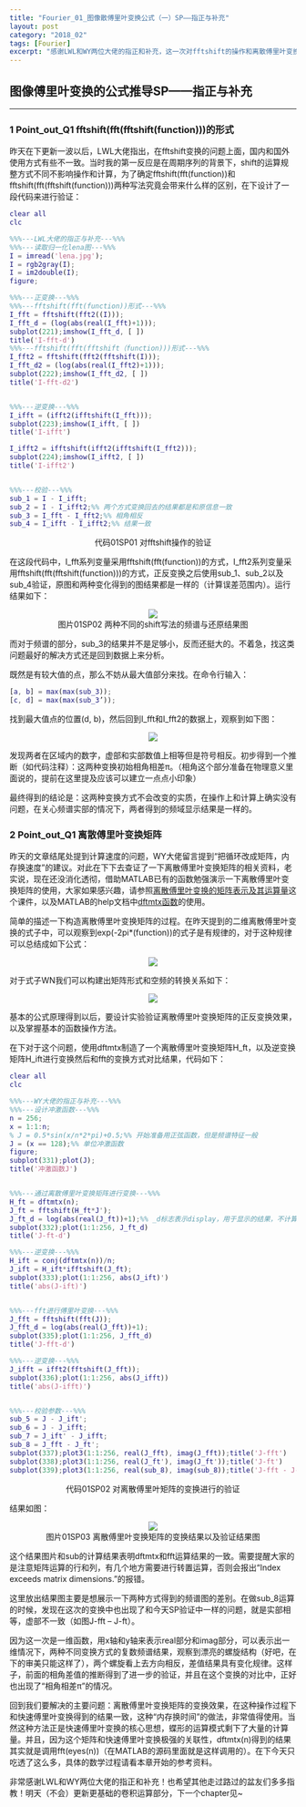 ```yaml
---
title: "Fourier_01_图像散傅里叶变换公式（一）SP——指正与补充"
layout: post
category: "2018_02"
tags: [Fourier]
excerpt: "感谢LWL和WY两位大佬的指正和补充，这一次对fftshift的操作和离散傅里叶变换矩阵的原理进行了推敲与验证。"
---
```


## 图像傅里叶变换的公式推导SP——指正与补充

---

### 1 Point_out_Q1 fftshift(fft(fftshift(function)))的形式

昨天在下更新一波以后，LWL大佬指出，在fftshift变换的问题上面，国内和国外使用方式有些不一致。当时我的第一反应是在周期序列的背景下，shift的运算规整方式不同不影响操作和计算，为了确定fftshift(fft(function))和fftshift(fft(fftshift(function)))两种写法究竟会带来什么样的区别，在下设计了一段代码来进行验证：

```matlab
clear all
clc

%%%---LWL大佬的指正与补充---%%%
%%%---读取归一化lena图---%%%
I = imread('lena.jpg');
I = rgb2gray(I);
I = im2double(I);
figure;

%%%---正变换---%%%
%%%---fftshift(fft(function))形式---%%%
I_fft = fftshift(fft2((I)));
I_fft_d = (log(abs(real(I_fft)+1)));
subplot(221);imshow(I_fft_d, [ ])
title('I-fft-d')
%%%---fftshift(fft(fftshift（function)))形式---%%%
I_fft2 = fftshift(fft2(fftshift(I)));
I_fft_d2 = (log(abs(real(I_fft2)+1)));
subplot(222);imshow(I_fft_d2, [ ])
title('I-fft-d2')


%%%---逆变换---%%%
I_ifft = (ifft2(ifftshift(I_fft)));
subplot(223);imshow(I_ifft, [ ])
title('I-ifft')

I_ifft2 = ifftshift(ifft2(ifftshift(I_fft2)));
subplot(224);imshow(I_ifft2, [ ])
title('I-ifft2')


%%%---校验---%%%
sub_1 = I - I_ifft;
sub_2 = I - I_ifft2;%% 两个方式变换回去的结果都是和原信息一致
sub_3 = I_fft - I_fft2;%% 相角相反
sub_4 = I_ifft - I_ifft2;%% 结果一致
```

<center>代码01SP01 对fftshift操作的验证</center>

在这段代码中，I_fft系列变量采用fftshift(fft(function))的方式，I_fft2系列变量采用fftshift(fft(fftshift(function)))的方式，正反变换之后使用sub_1、sub_2以及sub_4验证，原图和两种变化得到的图结果都是一样的（计算误差范围内）。运行结果如下：

<center> <img src="https://monsterdogfly.github.io/images/pic_Fourier_01_01_SP1_01.jpg" /> </center>

<center>图片01SP02 两种不同的shift写法的频谱与还原结果图</center>

而对于频谱的部分，sub_3的结果并不是足够小，反而还挺大的。不着急，找这类问题最好的解决方式还是回到数据上来分析。

既然是有较大值的点，那么不妨从最大值部分来找。在命令行输入：

```matlab
[a, b] = max(max(sub_3));
[c, d] = max(max(sub_3’));
```

找到最大值点的位置(d, b)，然后回到I_fft和I_fft2的数据上，观察到如下图：

<center> <img src="https://monsterdogfly.github.io/images/pic_Fourier_01_01_SP1_02.jpg" /> </center>

发现两者在区域内的数字，虚部和实部数值上相等但是符号相反。初步得到一个推断（如代码注释）：这两种变换初始相角相差π。（相角这个部分准备在物理意义里面说的，提前在这里提及应该可以建立一点点小印象）

最终得到的结论是：这两种变换方式不会改变的实质，在操作上和计算上确实没有问题，在关心频谱实部的情况下，两者得到的频域显示结果是一样的。

### 2 Point_out_Q1 离散傅里叶变换矩阵

昨天的文章结尾处提到计算速度的问题，WY大佬留言提到“把循环改成矩阵，内存换速度”的建议。对此在下下去查证了一下离散傅里叶变换矩阵的相关资料，老实说，现在还没消化透彻，借助MATLAB已有的函数勉强演示一下离散傅里叶变换矩阵的使用，大家如果感兴趣，请参照[离散傅里叶变换的矩阵表示及其运算量](https://wenku.baidu.com/view/7b288b4af7ec4afe04a1dff6.html)这个课件，以及MATLAB的help文档中[dftmtx函数](https://cn.mathworks.com/help/signal/ref/dftmtx.html)的使用。

简单的描述一下构造离散傅里叶变换矩阵的过程。在昨天提到的二维离散傅里叶变换的式子中，可以观察到exp(-2pi*(function))的式子是有规律的，对于这种规律可以总结成如下公式：

<center> <img src="https://monsterdogfly.github.io/images/func_Fourier_01_01_SP1_01.jpg" /> </center>

对于式子WN我们可以构建出矩阵形式和空频的转换关系如下：

<center> <img src="https://monsterdogfly.github.io/images/func_Fourier_01_01_SP1_02.jpg" /> </center>

基本的公式原理得到以后，要设计实验验证离散傅里叶变换矩阵的正反变换效果，以及掌握基本的函数操作方法。

在下对于这个问题，使用dftmtx制造了一个离散傅里叶变换矩阵H_ft，以及逆变换矩阵H_ift进行变换然后和fft的变换方式对比结果，代码如下：

```matlab
clear all
clc

%%%---WY大佬的指正与补充---%%%
%%%---设计冲激函数---%%%
n = 256;
x = 1:1:n;
% J = 0.5*sin(x/n*2*pi)+0.5;%% 开始准备用正弦函数，但是频谱特征一般
J = (x == 128);%% 单位冲激函数
figure;
subplot(331);plot(J);
title('冲激函数J')


%%%---通过离散傅里叶变换矩阵进行变换---%%%
H_ft = dftmtx(n);
J_ft = fftshift(H_ft*J');
J_ft_d = log(abs(real(J_ft))+1);%% _d标志表示display，用于显示的结果，不计算
subplot(332);plot(1:1:256, J_ft_d)
title('J-ft-d')

%%%---逆变换---%%%
H_ift = conj(dftmtx(n))/n;
J_ift = H_ift*ifftshift(J_ft);
subplot(333);plot(1:1:256, abs(J_ift)')
title('abs(J-ift)')


%%%---fft进行傅里叶变换---%%%
J_fft = fftshift(fft(J));
J_fft_d = log(abs(real(J_fft))+1);
subplot(335);plot(1:1:256, J_fft_d)
title('J-fft-d')

%%%---逆变换---%%%
J_ifft = ifft2(fftshift(J_fft));
subplot(336);plot(1:1:256, abs(J_ifft))
title('abs(J-ifft)')


%%%---校验参数---%%%
sub_5 = J - J_ift';
sub_6 = J - J_ifft;
sub_7 = J_ift' - J_ifft;
sub_8 = J_fft - J_ft';
subplot(337);plot3(1:1:256, real(J_fft), imag(J_fft));title('J-fft')
subplot(338);plot3(1:1:256, real(J_ft'), imag(J_ft'));title('J-ft')
subplot(339);plot3(1:1:256, real(sub_8), imag(sub_8));title('J-fft - J-ft')
```
<center>代码01SP02 对离散傅里叶矩阵的变换进行的验证</center>

结果如图：

<center> <img src="https://monsterdogfly.github.io/images/pic_Fourier_01_01_SP1_03.jpg" /> </center>

<center>图片01SP03 离散傅里叶变换矩阵的变换结果以及验证结果图</center>

这个结果图片和sub的计算结果表明dftmtx和fft运算结果的一致。需要提醒大家的是注意矩阵运算的行和列，有几个地方需要进行转置运算，否则会报出“Index exceeds matrix dimensions.”的报错。

这里放出结果图主要是想展示一下两种方式得到的频谱图的差别。在做sub_8运算的时候，发现在这次的变换中也出现了和今天SP验证中一样的问题，就是实部相等，虚部不一致（如图J-fft – J-ft）。

因为这一次是一维函数，用x轴和y轴来表示real部分和imag部分，可以表示出一维情况下，两种不同变换方式的复数频谱结果，观察到漂亮的螺旋结构（好吧，在下的审美只能这样了），两个螺旋看上去方向相反，差值结果具有变化规律。这样子，前面的相角差值的推断得到了进一步的验证，并且在这个变换的对比中，正好也出现了“相角相差π”的情况。

回到我们要解决的主要问题：离散傅里叶变换矩阵的变换效果，在这种操作过程下和快速傅里叶变换得到的结果一致，这种“内存换时间”的做法，非常值得使用。当然这种方法正是快速傅里叶变换的核心思想，蝶形的运算模式剩下了大量的计算量。并且，因为这个矩阵和快速傅里叶变换极强的关联性，dftmtx(n)得到的结果其实就是调用fft(eyes(n))（在MATLAB的源码里面就是这样调用的）。在下今天只吃透了这么多，具体的数学过程请看本章开始的参考资料。

非常感谢LWL和WY两位大佬的指正和补充！也希望其他走过路过的盆友们多多指教！明天（不会）更新更基础的卷积运算部分，下一个chapter见~



